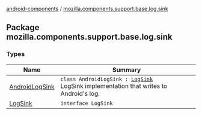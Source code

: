 [android-components](../index.md) / [mozilla.components.support.base.log.sink](./index.md)

## Package mozilla.components.support.base.log.sink

### Types

| Name | Summary |
|---|---|
| [AndroidLogSink](-android-log-sink/index.md) | `class AndroidLogSink : `[`LogSink`](-log-sink/index.md)<br>LogSink implementation that writes to Android's log. |
| [LogSink](-log-sink/index.md) | `interface LogSink` |
